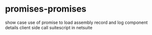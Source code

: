# promises-promises
show case use of promise to load assembly record and log component details client side call suitescript in netsuite
